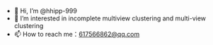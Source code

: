 - 👋 Hi, I’m @hhipp-999
- 👀 I’m interested in incomplete multiview clustering and multi-view clustering
- 📫 How to reach me：617566862@qq.com

<!---
hhipp-999/hhipp-999 is a ✨ special ✨ repository because its `README.md` (this file) appears on your GitHub profile.
You can click the Preview link to take a look at your changes.
--->
